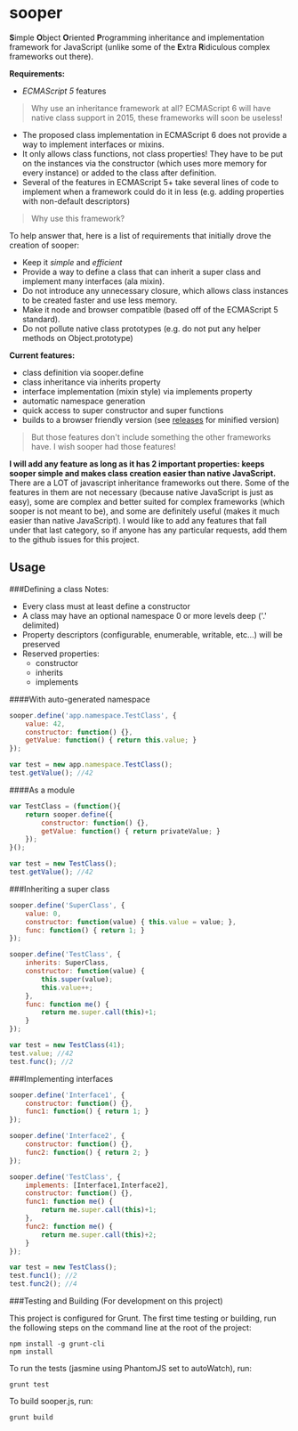sooper
====

**S**imple **O**bject **O**riented **P**rogramming inheritance and implementation framework for JavaScript (unlike some of the **E**xtra **R**idiculous complex frameworks out there).

**Requirements:**
* *ECMAScript 5* features

>Why use an inheritance framework at all? ECMAScript 6 will have native class support in 2015, these frameworks will soon be useless!

* The proposed class implementation in ECMAScript 6 does not provide a way to implement interfaces or mixins.
* It only allows class functions, not class properties! They have to be put on the instances via the constructor (which uses more memory for every instance) or added to the class after definition.
* Several of the features in ECMAScript 5+ take several lines of code to implement when a framework could do it in less (e.g. adding properties with non-default descriptors)

>Why use this framework?

To help answer that, here is a list of requirements that initially drove the creation of sooper:
* Keep it *simple* and *efficient*
* Provide a way to define a class that can inherit a super class and implement many interfaces (ala mixin).
* Do not introduce any unnecessary closure, which allows class instances to be created faster and use less memory.
* Make it node and browser compatible (based off of the ECMAScript 5 standard).
* Do not pollute native class prototypes (e.g. do not put any helper methods on Object.prototype)

**Current features:**
* class definition via sooper.define
* class inheritance via inherits property
* interface implementation (mixin style) via implements property
* automatic namespace generation
* quick access to super constructor and super functions
* builds to a browser friendly version (see [releases](https://github.com/jonsquared/sooper-js/releases) for minified version)

>But those features don't include something the other frameworks have.  I wish sooper had those features!

**I will add any feature as long as it has 2 important properties: keeps sooper simple and makes class creation easier than native JavaScript.**
There are a LOT of javascript inheritance frameworks out there.  Some of the features in them are not necessary (because native JavaScript is just as easy), some are complex and better suited for complex frameworks (which sooper is not meant to be), and some are definitely useful (makes it much easier than native JavaScript).  I would like to add any features that fall under that last category, so if anyone has any particular requests, add them to the github issues for this project.

Usage
-----

###Defining a class
Notes:
* Every class must at least define a constructor
* A class may have an optional namespace 0 or more levels deep ('.' delimited)
* Property descriptors (configurable, enumerable, writable, etc...) will be preserved
* Reserved properties:
	* constructor
	* inherits
	* implements

<!--end of the list -->

####With auto-generated namespace
```js
sooper.define('app.namespace.TestClass', {
	value: 42,
	constructor: function() {},
	getValue: function() { return this.value; }
});

var test = new app.namespace.TestClass();
test.getValue(); //42
```

####As a module

```js
var TestClass = (function(){
	return sooper.define({
		constructor: function() {},
		getValue: function() { return privateValue; }
	});
}();

var test = new TestClass();
test.getValue(); //42
```

###Inheriting a super class

```js
sooper.define('SuperClass', {
	value: 0,
	constructor: function(value) { this.value = value; },
	func: function() { return 1; }
});

sooper.define('TestClass', {
	inherits: SuperClass,
	constructor: function(value) {
		this.super(value);
		this.value++;
	},
	func: function me() {
		return me.super.call(this)+1;
	}
});

var test = new TestClass(41);
test.value; //42
test.func(); //2
```

###Implementing interfaces

```js
sooper.define('Interface1', {
	constructor: function() {},
	func1: function() { return 1; }
});

sooper.define('Interface2', {
	constructor: function() {},
	func2: function() { return 2; }
});

sooper.define('TestClass', {
	implements: [Interface1,Interface2],
	constructor: function() {},
	func1: function me() {
		return me.super.call(this)+1;
	},
	func2: function me() {
		return me.super.call(this)+2;
	}
});

var test = new TestClass();
test.func1(); //2
test.func2(); //4
```

###Testing and Building (For development on this project)

This project is configured for Grunt. The first time testing or building, run the following steps on the command line at the root of the project:

	npm install -g grunt-cli
	npm install

To run the tests (jasmine using PhantomJS set to autoWatch), run:

	grunt test

To build sooper.js, run:

	grunt build

